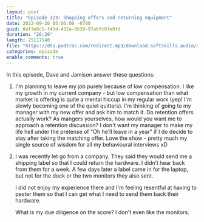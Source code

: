 ```yaml
---
layout: post
title: "Episode 323: Shopping offers and returning equipment"
date: 2022-09-26 05:00:00 -0700
guid: 0af3e8c1-f45d-432a-8b39-97a6fc8fe0fd
duration: "26:26"
length: 25117540
file: "https://dts.podtrac.com/redirect.mp3/download.softskills.audio/sse-323.mp3"
categories: episode
enable_comments: true
---
```


In this episode, Dave and Jamison answer these questions:

1. I'm planning to leave my job purely because of low compensation. I like my growth in my current company - but low compensation than what market is offering is quite a mental hiccup in my regular work (yep! I'm slowly becoming one of the quiet quitters). I'm thinking of going to my manager with my new offer and ask him to match it. Do retention offers actually work? As mangers yourselves, how would you want me to approach a retention discussion? I don't want my manager to make my life hell under the pretense of "Oh he'll leave in a year" if I do decide to stay after taking the matching offer.
   Love the show - pretty much my single source of wisdom for all my behavioural interviews xD

2. I was recently let go from a company. They said they would send me a shipping label so that I could return the hardware. I didn’t hear back from them for a week. A few days later a label came in for the laptop, but not for the dock or the two monitors they also sent.
   
   I did not enjoy my experience there and I'm feeling resentful at having to pester them so that I can get what I need to send them back their hardware.
   
   What is my due diligence on the score? I don't even like the monitors.
